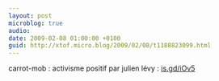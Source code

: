 ```yaml
---
layout: post
microblog: true
audio: 
date: 2009-02-08 01:00:00 +0100
guid: http://xtof.micro.blog/2009/02/08/t1188823099.html
---
```

carrot-mob : activisme positif par julien lévy : [is.gd/iOv5](http://is.gd/iOv5)
